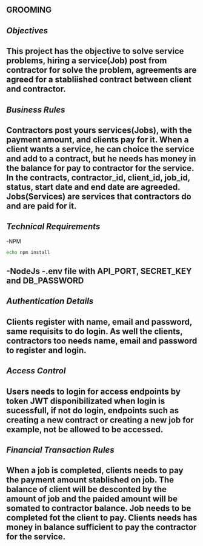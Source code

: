 ## GROOMING

*Objectives*
-----------
  This project has the objective to solve service problems, hiring a service(Job) post from contractor for solve the problem, agreements are agreed for a stabliished contract between client and contractor.
-----------

*Business Rules*
-----------
  Contractors post yours services(Jobs), with the payment amount, and clients pay for it.
  When a client wants a service, he can choice the service and add to a contract, but he needs has money in the balance for pay to contractor for the service. 
  In the contracts, contractor_id, client_id, job_id, status, start date and end date are agreeded.
  Jobs(Services) are services that contractors do and are paid for it.
-----------

*Technical Requirements*
-----------
  -NPM
  ```bash
  echo npm install
  ```
  -NodeJs
  -.env file with API_PORT, SECRET_KEY and DB_PASSWORD
-----------

*Authentication Details*
-----------
  Clients register with name, email and password, same requisits to do login.
  As well the clients, contractors too needs name, email and password to register and login.
-----------

*Access Control*
-----------
  Users needs to login for access endpoints by token JWT disponibilizated when login is sucessfull, if not do login, endpoints such as creating a new contract or creating a new job for example, not be allowed to be accessed.
-----------

*Financial Transaction Rules*
-----------
  When a job is completed, clients needs to pay the payment amount stablished on job. The balance of client will be desconted by the amount of job and the paided amount will be somated to contractor balance.
  Job needs to be completed fot the client to pay.
  Clients needs has money in balance sufficient to pay the contractor for the service.
-----------